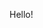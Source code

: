 Hello!
<!---
CainanD/CainanD is a ✨ special ✨ repository because its `README.md` (this file) appears on your GitHub profile.
You can click the Preview link to take a look at your changes.
--->
